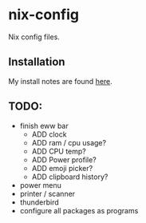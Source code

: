# nix-config
Nix config files.

## Installation
My install notes are found [here](https://docs.google.com/document/d/1AH0DahjBLnj5EFFwaiUMHzl7CS2ftOybahPNlOBMhlM/edit?usp=sharing).

## TODO:
- finish eww bar
  - ADD clock
  - ADD ram / cpu usage?
  - ADD CPU temp?
  - ADD Power profile?
  - ADD emoji picker?
  - ADD clipboard history?
- power menu
- printer / scanner
- thunderbird
- configure all packages as programs
